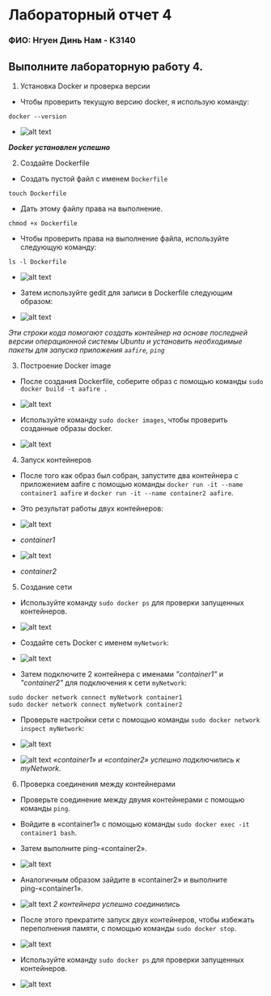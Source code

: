 # Лабораторный отчет 4

### ФИО: Нгуен Динь Нам - К3140

## Выполните лабораторную работу 4.

1.  Установка Docker и проверка версии

- Чтобы проверить текущую версию docker, я использую команду: 
```
docker --version
```

- ![alt text](./img/image.png)

***Docker установлен успешно***

2. Создайте Dockerfile

- Создать пустой файл с именем `Dockerfile`
```
touch Dockerfile
```

- Дать этому файлу права на выполнение.
```
chmod +x Dockerfile

```

- Чтобы проверить права на выполнение файла, используйте следующую команду:

```
ls -l Dockerfile
```
- ![alt text](./img/image-1.png)

- Затем используйте gedit для записи в Dockerfile следующим образом:

- ![alt text](./img/image-13.png)

*Эти строки кода помогают создать контейнер на основе последней версии операционной системы Ubuntu и установить необходимые пакеты для запуска приложения `aafire`, `ping`*

3. Построение Docker image
- После создания Dockerfile, соберите образ с помощью команды `sudo docker build -t aafire .`

- ![alt text](./img/image-3.png) 
   
- Используйте команду `sudo docker images`, чтобы проверить созданные образы docker.
  
- ![alt text](./img/image-10.png)
  
4. Запуск контейнеров
- После того как образ был собран, запустите два контейнера с приложением aafire с помощью команды `docker run -it --name container1 aafire` и `docker run -it --name container2 aafire`.
  
- Это результат работы двух контейнеров:

- ![alt text](./img/image-4.png)
- *container1*
- ![alt text](./img/image-5.png)
- *container2*
  
5. Создание сети
- Используйте команду `sudo docker ps` для проверки запущенных контейнеров.
  
- ![alt text](./img/image-6.png)
  
- Создайте сеть Docker с именем `myNetwork`: 
  
- ![alt text](./img/image-7.png)
  
- Затем подключите 2 контейнера с именами *"container1"* и *"container2"* для подключения к сети `myNetwork`:
  
```
sudo docker network connect myNetwork container1
sudo docker network connect myNetwork container2
```
- Проверьте настройки сети с помощью команды `sudo docker network inspect myNetwork`:
  
- ![alt text](./img/image-20.png)
- ![alt text](./img/image-9.png)
*«container1» и «container2» успешно подключились к myNetwork.*

6. Проверка соединения между контейнерами
- Проверьте соединение между двумя контейнерами с помощью команды `ping`.
- Войдите в  «container1» с помощью команды `sudo docker exec -it container1 bash`.
- Затем выполните ping-«container2».
  
- ![alt text](./img/image-11.png)
  
- Аналогичным образом зайдите в «container2» и выполните ping-«container1».
  
- ![alt text](./img/image-12.png)
*2 контейнера успешно соединились*

- После этого прекратите запуск двух контейнеров, чтобы избежать переполнения памяти, с помощью команды `sudo docker stop`.
  
- ![alt text](./img/image-14.png)
  
- Используйте команду `sudo docker ps` для проверки запущенных контейнеров.
  
- ![alt text](./img/image-15.png)